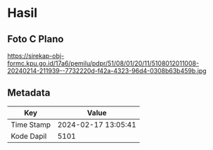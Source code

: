 # Hasil

## Foto C Plano

https://sirekap-obj-formc.kpu.go.id/17a6/pemilu/pdpr/51/08/01/20/11/5108012011008-20240214-211939--7732220d-f42a-4323-96d4-0308b63b459b.jpg


## Metadata

| Key        | Value               |
| ---------- | ------------------- |
| Time Stamp | 2024-02-17 13:05:41 |
| Kode Dapil | 5101                |



